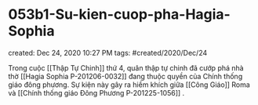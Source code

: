 # 053b1-Su-kien-cuop-pha-Hagia-Sophia

created: Dec 24, 2020 10:27 PM
tags: #created/2020/Dec/24

Trong cuộc [[Thập Tự Chinh]] thứ 4, quân thập tự chinh đã cướp phá nhà thờ [[Hagia Sophia P-201206-0032]] đang thuộc quyền của Chính thống giáo đông phương. Sự kiện này gây ra hiềm khích giữa [[Công Giáo]] Roma và [[Chính thống giáo Đông Phương P-201225-1056]] .